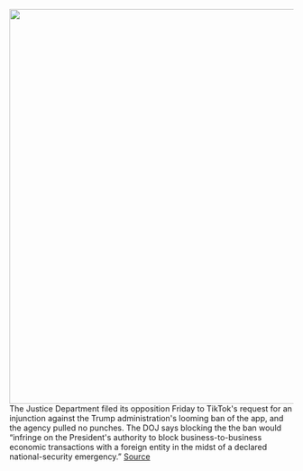 <img src='https://cdn.vox-cdn.com/thumbor/zXzVjEsFpYzbBsD_Hp3E-5Juhjg=/0x0:2040x1360/1200x800/filters:focal(857x517:1183x843)/cdn.vox-cdn.com/uploads/chorus_image/image/67472087/acastro_190723_1777_tiktok_0002.0.0.jpg' width='700px' /><br/>
The Justice Department filed its opposition Friday to TikTok's request for an injunction against the Trump administration's looming ban of the app, and the agency pulled no punches. The DOJ says blocking the the ban would “infringe on the President's authority to block business-to-business economic transactions with a foreign entity in the midst of a declared national-security emergency.”
<a href='https://www.theverge.com/2020/9/25/21456911/justice-department-opposes-tiktok-injunction-ban-trump-china-app'> Source <a/>